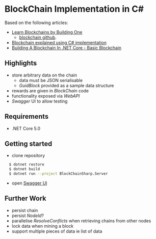 ﻿# BlockChain Implementation in C#

Based on the following articles:
* [Learn Blockchains by Building One](https://medium.com/p/117428612f46)
  * [blockchain github](https://github.com/dvf/blockchain.git).
* [Blockchain explained using C# implementation](https://towardsdatascience.com/blockchain-explained-using-c-implementation-fb60f29b9f07)
* [Building A Blockchain In .NET Core - Basic Blockchain](https://www.c-sharpcorner.com/article/blockchain-basics-building-a-blockchain-in-net-core/)

## Highlights
* store arbitrary data on the chain
  * data must be JSON serialisable
  * _GuidBlock_ provided as a sample data structure
* rewards are given in _BlockChain_ code
* functionality exposed via _WebAPI_
* _Swagger_ UI to allow testing

## Requirements
* .NET Core 5.0

## Getting started
* clone repository
```bash
  $ dotnet restore
  $ dotnet build
  $ dotnet run --project BlockChainSharp.Server
```
* open [Swagger UI](https://localhost:5001/swagger/index.html)

## Further Work
* persist chain
* persist _NodeId_?
* parallelise _ResolveConflicts_ when retrieving chains from other nodes 
* lock data when mining a block
* support multiple pieces of data ie list of data



